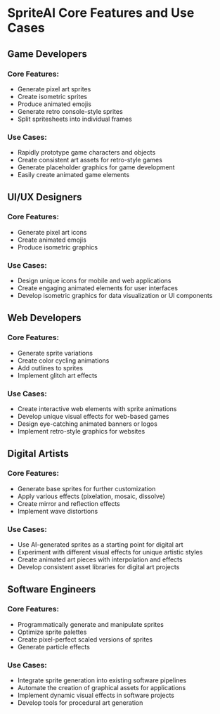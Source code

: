 

  # SpriteAI Core Features and Use Cases

## Game Developers

### Core Features:
- Generate pixel art sprites
- Create isometric sprites
- Produce animated emojis
- Generate retro console-style sprites
- Split spritesheets into individual frames

### Use Cases:
- Rapidly prototype game characters and objects
- Create consistent art assets for retro-style games
- Generate placeholder graphics for game development
- Easily create animated game elements

## UI/UX Designers

### Core Features:
- Generate pixel art icons
- Create animated emojis
- Produce isometric graphics

### Use Cases:
- Design unique icons for mobile and web applications
- Create engaging animated elements for user interfaces
- Develop isometric graphics for data visualization or UI components

## Web Developers

### Core Features:
- Generate sprite variations
- Create color cycling animations
- Add outlines to sprites
- Implement glitch art effects

### Use Cases:
- Create interactive web elements with sprite animations
- Develop unique visual effects for web-based games
- Design eye-catching animated banners or logos
- Implement retro-style graphics for websites

## Digital Artists

### Core Features:
- Generate base sprites for further customization
- Apply various effects (pixelation, mosaic, dissolve)
- Create mirror and reflection effects
- Implement wave distortions

### Use Cases:
- Use AI-generated sprites as a starting point for digital art
- Experiment with different visual effects for unique artistic styles
- Create animated art pieces with interpolation and effects
- Develop consistent asset libraries for digital art projects

## Software Engineers

### Core Features:
- Programmatically generate and manipulate sprites
- Optimize sprite palettes
- Create pixel-perfect scaled versions of sprites
- Generate particle effects

### Use Cases:
- Integrate sprite generation into existing software pipelines
- Automate the creation of graphical assets for applications
- Implement dynamic visual effects in software projects
- Develop tools for procedural art generation

  